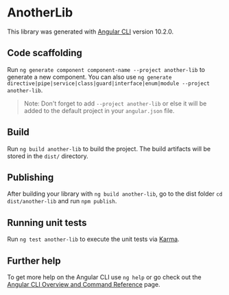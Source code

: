 # AnotherLib

This library was generated with [Angular CLI](https://github.com/angular/angular-cli) version 10.2.0.

## Code scaffolding

Run `ng generate component component-name --project another-lib` to generate a new component. You can also use `ng generate directive|pipe|service|class|guard|interface|enum|module --project another-lib`.
> Note: Don't forget to add `--project another-lib` or else it will be added to the default project in your `angular.json` file. 

## Build

Run `ng build another-lib` to build the project. The build artifacts will be stored in the `dist/` directory.

## Publishing

After building your library with `ng build another-lib`, go to the dist folder `cd dist/another-lib` and run `npm publish`.

## Running unit tests

Run `ng test another-lib` to execute the unit tests via [Karma](https://karma-runner.github.io).

## Further help

To get more help on the Angular CLI use `ng help` or go check out the [Angular CLI Overview and Command Reference](https://angular.io/cli) page.
